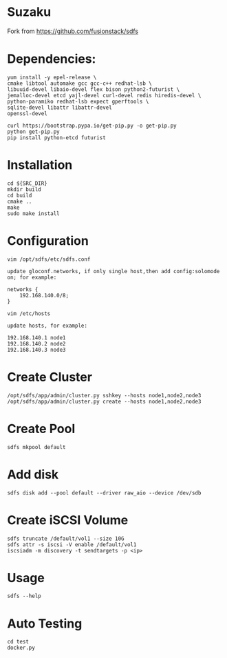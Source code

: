 # Suzaku

Fork from https://github.com/fusionstack/sdfs

Dependencies:
===========================================================
    yum install -y epel-release \
    cmake libtool automake gcc gcc-c++ redhat-lsb \
    libuuid-devel libaio-devel flex bison python2-futurist \
    jemalloc-devel etcd yajl-devel curl-devel redis hiredis-devel \
    python-paramiko redhat-lsb expect gperftools \
    sqlite-devel libattr libattr-devel
    openssl-devel

    curl https://bootstrap.pypa.io/get-pip.py -o get-pip.py
    python get-pip.py
    pip install python-etcd futurist

Installation
===========================================================
    cd ${SRC_DIR}
    mkdir build
    cd build
    cmake ..
    make
    sudo make install

Configuration
===========================================================
    vim /opt/sdfs/etc/sdfs.conf 

    update gloconf.networks, if only single host,then add config:solomode on; for example:

    networks {
        192.168.140.0/8;
    }

    vim /etc/hosts

    update hosts, for example:

    192.168.140.1 node1
    192.168.140.2 node2
    192.168.140.3 node3


Create Cluster
===========================================================

    /opt/sdfs/app/admin/cluster.py sshkey --hosts node1,node2,node3
    /opt/sdfs/app/admin/cluster.py create --hosts node1,node2,node3

Create Pool
===========================================================
    sdfs mkpool default

Add disk
===========================================================
    sdfs disk add --pool default --driver raw_aio --device /dev/sdb

Create iSCSI Volume
===========================================================
    sdfs truncate /default/vol1 --size 10G
    sdfs attr -s iscsi -V enable /default/vol1
    iscsiadm -m discovery -t sendtargets -p <ip>

Usage
===========================================================

    sdfs --help

Auto Testing
===========================================================
    cd test
    docker.py
